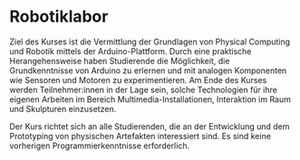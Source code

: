# Robotiklabor
Ziel des Kurses ist die Vermittlung der Grundlagen von Physical Computing und Robotik mittels der Arduino-Plattform. Durch eine praktische Herangehensweise haben Studierende die Möglichkeit, die Grundkenntnisse von Arduino zu erlernen und mit analogen Komponenten wie Sensoren und Motoren zu experimentieren. Am Ende des Kurses werden Teilnehmer:innen in der Lage sein, solche Technologien für ihre eigenen Arbeiten im Bereich Multimedia-Installationen, Interaktion im Raum und Skulpturen einzusetzen. 

Der Kurs richtet sich an alle Studierenden, die an der Entwicklung und dem Prototyping von physischen Artefakten interessiert sind. Es sind keine vorherigen Programmierkenntnisse erforderlich. 
